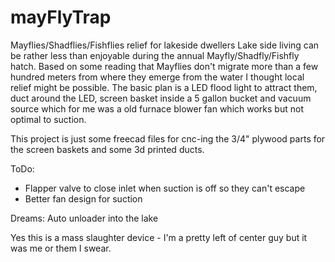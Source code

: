 # mayFlyTrap
Mayflies/Shadflies/Fishflies relief for lakeside dwellers
Lake side living can be rather less than enjoyable during the annual Mayfly/Shadfly/Fishfly hatch.  Based on some reading that Mayflies don't migrate more than a few hundred meters from where they emerge from the water I thought local relief might be possible.  The basic plan is a LED flood light to attract them, duct around the LED, screen basket inside a 5 gallon bucket and vacuum source which for me was a old furnace blower fan which works but not optimal to suction.
 
This project is just some freecad files for cnc-ing the 3/4" plywood parts for the screen baskets and some 3d printed ducts. 

ToDo:
- Flapper valve to close inlet when suction is off so they can't escape
- Better fan design for suction

Dreams:
Auto unloader into the lake 

Yes this is a mass slaughter device - I'm a pretty left of center guy but it was me or them I swear.
